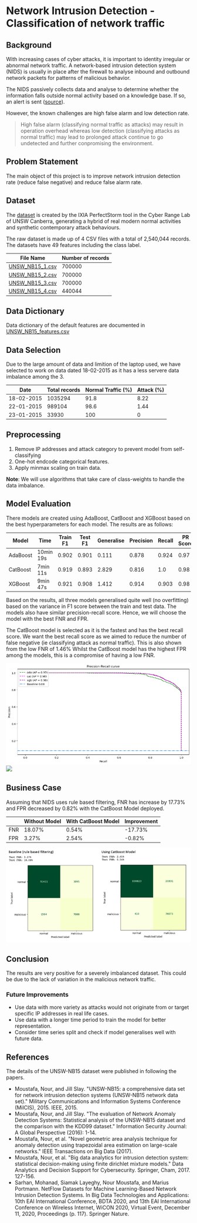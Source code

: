 # Network Intrusion Detection - Classification of network traffic


## Background

With increasing cases of cyber attacks, it is important to identity irregular or abnormal network traffic. A network-based intrusion detection system (NIDS) is usually in place after the firewall to analyse inbound and outbound network packets for patterns of malicious behavior.

The NIDS passively collects data and analyse to determine whether the information falls outside normal activity based on a knowledge base. If so, an alert is sent ([source](https://ukdiss.com/examples/intrusion-prevention-security.php)).

However, the known challenges are high false alarm and low detection rate.
> High false alarm (classifying normal traffic as attacks) may result in operation overhead whereas low detection (classifying attacks as normal traffic) may lead to prolonged attack continue to go undetected and further conpromising the environment.

## Problem Statement
The main object of this project is to improve network intrusion detection rate (reduce false negative) and reduce false alarm rate.


## Dataset

The [dataset](https://research.unsw.edu.au/projects/unsw-nb15-dataset) is created by the IXIA PerfectStorm tool in the Cyber Range Lab of UNSW Canberra, generating a hybrid of real modern normal activities and synthetic contemporary attack behaviours. 

The raw dataset is made up of 4 CSV files with a total of 2,540,044 records. The datasets have 49 features including the class label.

| File Name|Number of records|
| ---| ---|
|[UNSW\_NB15_1.csv](../dataset/UNSW_NB15_1.csv)|700000|
|[UNSW\_NB15_2.csv](../dataset/UNSW_NB15_2.csv)| 700000|
|[UNSW\_NB15_3.csv](../dataset/UNSW_NB15_3.csv)| 700000|
|[UNSW\_NB15_4.csv](../dataset/UNSW_NB15_4.csv)| 440044|

## Data Dictionary
Data dictionary of the default features are documented in [UNSW\_NB15_features.csv](../dataset/UNSW_NB15_features.csv)


## Data Selection
Due to the large amount of data and limition of the laptop used, we have selected to work on data dated 18-02-2015 as it has a less servere data imbalance among the 3.

|Date|Total records|Normal Traffic (%)|Attack (%)|
|---| ---| ---| ---|
|18-02-2015| 1035294| 91.8|8.22|
|22-01-2015| 989104| 98.6| 1.44|
|23-01-2015| 33930| 100| 0|

## Preprocessing

1. Remove IP addresses and attack category to prevent model from self-classifying
2. One-hot endcode categorical features. 
3. Apply minmax scaling on train data.

**Note**: We will use algorithms that take care of class-weights to handle the data imbalance.

## Model Evaluation

There models are created using AdaBoost, CatBoost and XGBoost based on the best hyperparameters for each model. The results are as follows:

|Model|Time|Train F1|Test F1|Generalise|Precision|Recall|PR Score|FNR|FPR|
|---| ---| ---|---| ---|---| ---|---|---|---|
|AdaBoost| 10min 19s| 0.902|0.901|0.111| 0.878|0.924|0.97|0.0755|0.0117|
|CatBoost| 7min 11s| 0.919|0.893|2.829|0.816|1.0|0.98|0.0146|0.0204|
|XGBoost| 9min 47s| 0.921|0.908|1.412|0.914|0.903|0.98|0.0975|0.0078|

Based on the results, all three models generalised quite well (no overfitting) based on the variance in F1 score between the train and test data. The models also have similar precision-recall score. Hence, we will choose the model with the best FNR and FPR.

The CatBoost model is selected as it is the fastest and has the best recall score. We want the best recall score as we aimed to reduce the number of false negative (ie classifying attack as normal traffic). This is also shown from the low FNR of 1.46% Whilst the CatBoost model has the highest FPR among the models, this is a compromise of having a low FNR.

![](./image/pre_recall.png)
![](./image/confusionmatrix.png)


## Business Case

Assuming that NIDS uses rule based filtering, FNR has increase by 17.73% and FPR decreased by 0.82% with the CatBoost Model deployed.

||Without Model|With CatBoost Model| Improvement
| ---| ---| ---| ---|
|FNR| 18.07%| 0.54%|-17.73%
|FPR| 3.27%| 2.54%|-0.82%


![](./image/baseline_prod.png)

## Conclusion
The results are very positive for a severely imbalanced dataset. This could be due to the lack of variation in the malicious network traffic. 

### Future Improvements
- Use data with more variety as attacks would not originate from or target specific IP addresses in real life cases.
- Use data with a longer time period to train the model for better representation.
- Consider time series split and check if model generalises well with future data. 

## References

The details of the UNSW-NB15 dataset were published in following the papers.

- Moustafa, Nour, and Jill Slay. "UNSW-NB15: a comprehensive data set for network intrusion detection systems (UNSW-NB15 network data set)." Military Communications and Information Systems Conference (MilCIS), 2015. IEEE, 2015.
- Moustafa, Nour, and Jill Slay. "The evaluation of Network Anomaly Detection Systems: Statistical analysis of the UNSW-NB15 dataset and the comparison with the KDD99 dataset." Information Security Journal: A Global Perspective (2016): 1-14.
- Moustafa, Nour, et al. "Novel geometric area analysis technique for anomaly detection using trapezoidal area estimation on large-scale networks." IEEE Transactions on Big Data (2017).
- Moustafa, Nour, et al. "Big data analytics for intrusion detection system: statistical decision-making using finite dirichlet mixture models." Data Analytics and Decision Support for Cybersecurity. Springer, Cham, 2017. 127-156.
- Sarhan, Mohanad, Siamak Layeghy, Nour Moustafa, and Marius Portmann. NetFlow Datasets for Machine Learning-Based Network Intrusion Detection Systems. In Big Data Technologies and Applications: 10th EAI International Conference, BDTA 2020, and 13th EAI International Conference on Wireless Internet, WiCON 2020, Virtual Event, December 11, 2020, Proceedings (p. 117). Springer Nature.

